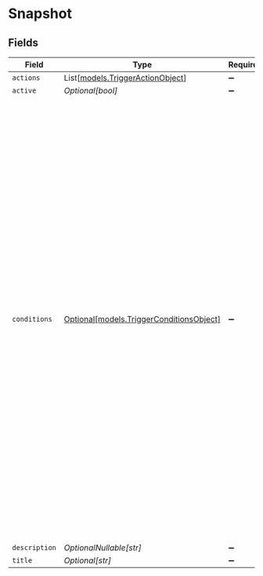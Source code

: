 # Snapshot


## Fields

| Field                                                                                                                                                                                                                                                                                                                                                                                              | Type                                                                                                                                                                                                                                                                                                                                                                                               | Required                                                                                                                                                                                                                                                                                                                                                                                           | Description                                                                                                                                                                                                                                                                                                                                                                                        | Example                                                                                                                                                                                                                                                                                                                                                                                            |
| -------------------------------------------------------------------------------------------------------------------------------------------------------------------------------------------------------------------------------------------------------------------------------------------------------------------------------------------------------------------------------------------------- | -------------------------------------------------------------------------------------------------------------------------------------------------------------------------------------------------------------------------------------------------------------------------------------------------------------------------------------------------------------------------------------------------- | -------------------------------------------------------------------------------------------------------------------------------------------------------------------------------------------------------------------------------------------------------------------------------------------------------------------------------------------------------------------------------------------------- | -------------------------------------------------------------------------------------------------------------------------------------------------------------------------------------------------------------------------------------------------------------------------------------------------------------------------------------------------------------------------------------------------- | -------------------------------------------------------------------------------------------------------------------------------------------------------------------------------------------------------------------------------------------------------------------------------------------------------------------------------------------------------------------------------------------------- |
| `actions`                                                                                                                                                                                                                                                                                                                                                                                          | List[[models.TriggerActionObject](../models/triggeractionobject.md)]                                                                                                                                                                                                                                                                                                                               | :heavy_minus_sign:                                                                                                                                                                                                                                                                                                                                                                                 | N/A                                                                                                                                                                                                                                                                                                                                                                                                |                                                                                                                                                                                                                                                                                                                                                                                                    |
| `active`                                                                                                                                                                                                                                                                                                                                                                                           | *Optional[bool]*                                                                                                                                                                                                                                                                                                                                                                                   | :heavy_minus_sign:                                                                                                                                                                                                                                                                                                                                                                                 | N/A                                                                                                                                                                                                                                                                                                                                                                                                |                                                                                                                                                                                                                                                                                                                                                                                                    |
| `conditions`                                                                                                                                                                                                                                                                                                                                                                                       | [Optional[models.TriggerConditionsObject]](../models/triggerconditionsobject.md)                                                                                                                                                                                                                                                                                                                   | :heavy_minus_sign:                                                                                                                                                                                                                                                                                                                                                                                 | An object that describes the circumstances under which the trigger performs its actions. See [Conditions reference](/documentation/ticketing/reference-guides/conditions-reference)                                                                                                                                                                                                                | {<br/>"all": [<br/>{<br/>"field": "status",<br/>"operator": "less_than",<br/>"value": "solved"<br/>},<br/>{<br/>"field": "assignee_id",<br/>"operator": "is",<br/>"value": "296220096"<br/>},<br/>{<br/>"field": "custom_status_id",<br/>"operator": "includes",<br/>"value": [<br/>"1",<br/>"2"<br/>]<br/>}<br/>],<br/>"any": [<br/>{<br/>"field": "status",<br/>"operator": "less_than",<br/>"value": "solved"<br/>},<br/>{<br/>"field": "custom_status_id",<br/>"operator": "includes",<br/>"value": [<br/>"1",<br/>"2"<br/>]<br/>}<br/>]<br/>} |
| `description`                                                                                                                                                                                                                                                                                                                                                                                      | *OptionalNullable[str]*                                                                                                                                                                                                                                                                                                                                                                            | :heavy_minus_sign:                                                                                                                                                                                                                                                                                                                                                                                 | N/A                                                                                                                                                                                                                                                                                                                                                                                                |                                                                                                                                                                                                                                                                                                                                                                                                    |
| `title`                                                                                                                                                                                                                                                                                                                                                                                            | *Optional[str]*                                                                                                                                                                                                                                                                                                                                                                                    | :heavy_minus_sign:                                                                                                                                                                                                                                                                                                                                                                                 | N/A                                                                                                                                                                                                                                                                                                                                                                                                |                                                                                                                                                                                                                                                                                                                                                                                                    |